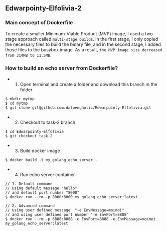 ## Edwarpointy-Elfolivia-2
### Main concept of Dockerfile
To create a smaller Minimum-Viable Product (MVP) image, I used a two-stage approach called `multi-stage builds`. In the first stage, I only copied the necessary files to build the binary file, and in the second stage, I added those files to the busybox image. As a result, `the MVP image size decreased from 314MB to 11.5MB`.

### How to build an echo server from Dockerfile?
- 1. Open terminal and create a folder and download this branch in the folder 
```Shell
$ mkdir mytmp
$ cd mytmp
$ git clone git@github.com:dalpengholic/Edwarpointy-Elfolivia.git
```

- 2. Checkout to task-2 branch
```Shell
$ cd Edwarpointy-Elfolivia
$ git checkout task-2
```
- 3. Build docker image
```Shell
$ docker build -t my_golang_echo_server .
```

- 4. Run echo server container
```Shell
// 1. Default command 
// Using default message "hello"
// and default port number "8000"
$ docker run --rm -p 8000:8000 my_golang_echo_server:latest

// 2. Advanced command
// Using user defined message  "-e EnvMessage=moimoi"
// and using user defined port number "-e EnvPort=8888"
$ docker run --rm -p 8888:8888 -e EnvPort=8888 -e EnvMessage=moimoi my_golang_echo_server:latest
```
